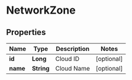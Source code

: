 

# NetworkZone

## Properties

Name | Type | Description | Notes
------------ | ------------- | ------------- | -------------
**id** | **Long** | Cloud ID |  [optional]
**name** | **String** | Cloud Name |  [optional]




